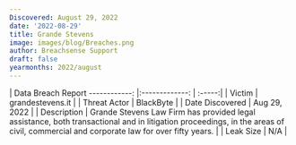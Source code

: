 ```yaml
---
Discovered: August 29, 2022
date: '2022-08-29'
title: Grande Stevens
image: images/blog/Breaches.png
author: Breachsense Support
draft: false
yearmonths: 2022/august
---
```



| Data Breach Report
------------:     |:-------------:    | :-----:|
| Victim      | grandestevens.it      | 
| Threat Actor      | BlackByte      | 
| Date Discovered      | Aug 29, 2022      | 
| Description      | Grande Stevens Law Firm has provided legal assistance, both transactional and in litigation proceedings, in the areas of civil, commercial and corporate law for over fifty years.       | 
| Leak Size      | N/A      | 

